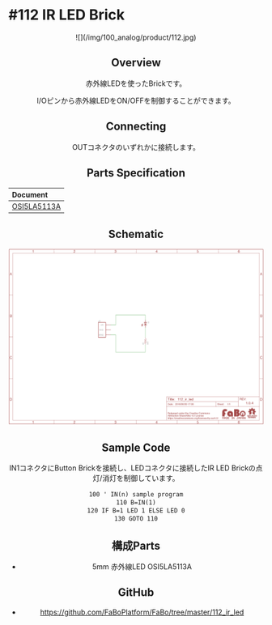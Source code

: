 # #112 IR LED Brick

<center>![](/img/100_analog/product/112.jpg)
<!--COLORME-->

## Overview
赤外線LEDを使ったBrickです。

I/Oピンから赤外線LEDをON/OFFを制御することができます。

## Connecting

OUTコネクタのいずれかに接続します。

## Parts Specification
| Document |
|:--|
| [OSI5LA5113A](http://akizukidenshi.com/catalog/g/gI-04311/) |

## Schematic
![](/img/100_analog/schematic/112_ir_led.png)

## Sample Code

IN1コネクタにButton Brickを接続し、LEDコネクタに接続したIR LED Brickの点灯/消灯を制御しています。
```
100 ' IN(n) sample program
110 B=IN(1)
120 IF B=1 LED 1 ELSE LED 0
130 GOTO 110
```
## 構成Parts
- 5mm 赤外線LED OSI5LA5113A

## GitHub
- https://github.com/FaBoPlatform/FaBo/tree/master/112_ir_led
